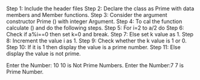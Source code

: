# 
Step 1: Include the header files
Step 2: Declare the class as Prime with data members and Member functions. Step 3: Consider the argument constructor Prime () with integer Argument. Step 4: To cal the function calculate () and do the following steps.
Step 5: For i=2 to a/2 do
Step 6: Check if a%i==0 then set k=0 and break. Step 7: Else set k value as 1.
Step 8: Increment the value i as 1.
Step 9:  Check whether the k value is 1 or 0.
Step 10: If it is 1 then display the value is a prime number. Step 11: Else display the value is not prime.

Enter the Number: 10
10 is Not Prime Numbers. Enter the Number:7
7 is Prime Number.
